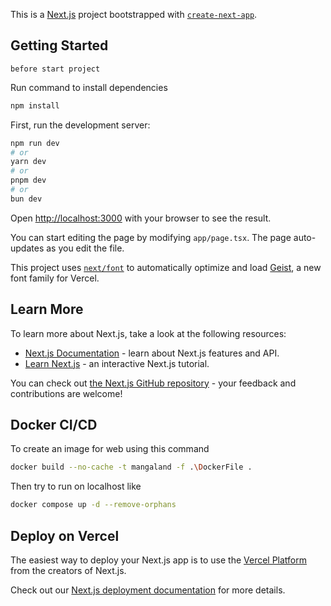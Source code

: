 This is a [Next.js](https://nextjs.org) project bootstrapped with [`create-next-app`](https://nextjs.org/docs/app/api-reference/cli/create-next-app).

## Getting Started

`before start project`

Run command to install dependencies

```bash
npm install
```

First, run the development server:

```bash
npm run dev
# or
yarn dev
# or
pnpm dev
# or
bun dev
```

Open [http://localhost:3000](http://localhost:3000) with your browser to see the result.

You can start editing the page by modifying `app/page.tsx`. The page auto-updates as you edit the file.

This project uses [`next/font`](https://nextjs.org/docs/app/building-your-application/optimizing/fonts) to automatically optimize and load [Geist](https://vercel.com/font), a new font family for Vercel.

## Learn More

To learn more about Next.js, take a look at the following resources:

- [Next.js Documentation](https://nextjs.org/docs) - learn about Next.js features and API.
- [Learn Next.js](https://nextjs.org/learn) - an interactive Next.js tutorial.

You can check out [the Next.js GitHub repository](https://github.com/vercel/next.js) - your feedback and contributions are welcome!

## Docker CI/CD

To create an image for web using this command
```bash
docker build --no-cache -t mangaland -f .\DockerFile .
```

Then try to run on localhost like
```bash
docker compose up -d --remove-orphans
```

## Deploy on Vercel

The easiest way to deploy your Next.js app is to use the [Vercel Platform](https://mangaland.vercel.app/) from the creators of Next.js.

Check out our [Next.js deployment documentation](https://nextjs.org/docs/app/building-your-application/deploying) for more details.
